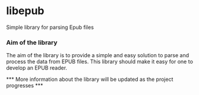 # libepub
Simple library for parsing Epub files

### Aim of the library
The aim of the library is to provide a simple and easy solution to parse and process the data from EPUB files. This library should make it easy for one to develop an EPUB reader.


*** More information about the library will be updated as the project progresses ***
